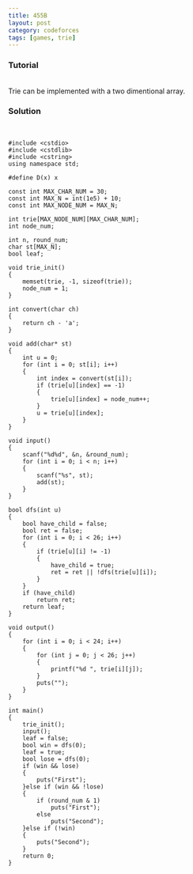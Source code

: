 ```yaml
---
title: 455B
layout: post
category: codeforces
tags: [games, trie]
---
```



### Tutorial  
<br/>
Trie can be implemented with a two dimentional array.
<br/>


### Solution  
<br/>

	#include <cstdio>
	#include <cstdlib>
	#include <cstring>
	using namespace std;
	
	#define D(x) x
	
	const int MAX_CHAR_NUM = 30;
	const int MAX_N = int(1e5) + 10;
	const int MAX_NODE_NUM = MAX_N;
	
	int trie[MAX_NODE_NUM][MAX_CHAR_NUM];
	int node_num;
	
	int n, round_num;
	char st[MAX_N];
	bool leaf;
	
	void trie_init()
	{
		memset(trie, -1, sizeof(trie));
		node_num = 1;
	}
	
	int convert(char ch)
	{
		return ch - 'a';
	}
	
	void add(char* st)
	{
		int u = 0;
		for (int i = 0; st[i]; i++)
		{
			int index = convert(st[i]);
			if (trie[u][index] == -1)
			{
				trie[u][index] = node_num++;
			}
			u = trie[u][index];
		}
	}
	
	void input()
	{
		scanf("%d%d", &n, &round_num);
		for (int i = 0; i < n; i++)
		{
			scanf("%s", st);
			add(st);
		}
	}
	
	bool dfs(int u)
	{
		bool have_child = false;
		bool ret = false;
		for (int i = 0; i < 26; i++)
		{
			if (trie[u][i] != -1)
			{
				have_child = true;
				ret = ret || !dfs(trie[u][i]);
			}
		}
		if (have_child)
			return ret;
		return leaf;
	}
	
	void output()
	{
		for (int i = 0; i < 24; i++)
		{
			for (int j = 0; j < 26; j++)
			{
				printf("%d ", trie[i][j]);
			}
			puts("");
		}
	}
	
	int main()
	{
		trie_init();
		input();
		leaf = false;
		bool win = dfs(0);
		leaf = true;
		bool lose = dfs(0);
		if (win && lose)
		{
			puts("First");
		}else if (win && !lose)
		{
			if (round_num & 1)
				puts("First");
			else
				puts("Second");
		}else if (!win)
		{
			puts("Second");
		}
		return 0;
	}
